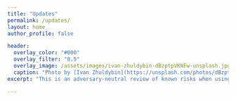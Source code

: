 ```yaml
---
title: "Updates"
permalink: /updates/
layout: home
author_profile: false

header:
  overlay_color: "#000"
  overlay_filter: "0.5"
  overlay_image: /assets/images/ivan-zhuldybin-dBzptpVKNFw-unsplash.jpg
  caption: "Photo by [Ivan Zhuldybin](https://unsplash.com/photos/dBzptpVKNFw)"
excerpt: "This is an adversary-neutral review of known risks when using Satellite communication tools such as satphones, BGANs, and even LEO-orbit (e.g. StarLink) terminals."

---
```

